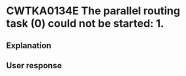 # CWTKA0134E The parallel routing task (0) could not be started: 1.

## Explanation

## User response